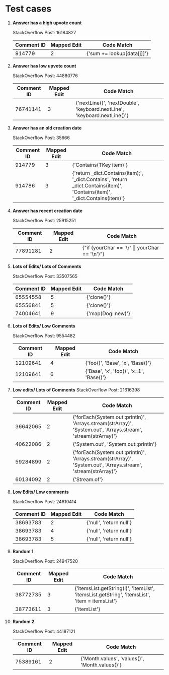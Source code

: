 # Test cases

<ol>
<li> <b>Answer has a high upvote count</b>

StackOverflow Post: 16184827

| Comment ID  | Mapped Edit | Code Match |
| ----------- | ----------- | ---------- |
| 914779      |      2      | {'sum += lookup[data[j]]'} |
</li>
<li> <b>Answer has low upvote count</b>

StackOverflow Post: 44880776

| Comment ID  | Mapped Edit | Code Match |
| ----------- | ----------- | ---------- |
|   76741141  |      3      | {'nextLine()', 'nextDouble', 'keyboard.nextLine', 'keyboard.nextLine()'} |
</li>
<li> <b>Answer has an old creation date</b>

StackOverflow Post: 35666

| Comment ID  | Mapped Edit | Code Match |
| ----------- | ----------- | ---------- |
| 914779      |      3      | {'Contains(TKey item)'} |
| 914786      |      3      | {'return _dict.Contains(item);', '_dict.Contains', 'return _dict.Contains(item)', 'Contains(item)', '_dict.Contains(item)'} |
</li>
<li> <b>Answer has recent creation date</b>

StackOverflow Post: 25915251

| Comment ID  | Mapped Edit | Code Match |
| ----------- | ----------- | ---------- |
|   77891281  |      2      | {"if (yourChar == '\\r' \|\| yourChar == '\\n')"} |
</li>
<li> <b>Lots of Edits/ Lots of Comments</b>

StackOverflow Post: 33507565

| Comment ID  | Mapped Edit | Code Match |
| ----------- | ----------- | ---------- |
|   65554558  |      5      | {'clone()'} |
|   65556841  |      5      | {'clone()'} |
|   74004641  |      9      | {'map(Dog::new)'} |
</li>
<li><b>Lots of Edits/ Low Comments</b>

StackOverflow Post: 9554482

| Comment ID  | Mapped Edit | Code Match |
| ----------- | ----------- | ---------- |
|   12109641  |      4      | {'foo()', 'Base', 'x', 'Base()'} |
|   12109641  |      6      | {'Base', 'x', 'foo()', 'x=1', 'Base()'} |
</li>
<li> <b>Low edits/ Lots of Comments</b>
StackOverflow Post: 21616398

| Comment ID  | Mapped Edit | Code Match |
| ----------- | ----------- | ---------- |
|  36642065   |      2      | {'forEach(System.out::println)', 'Arrays.stream(strArray)', 'System.out', 'Arrays.stream', 'stream(strArray)'} |
|  40622086   |      2      | {'System.out', 'System.out::println'} |
|  59284899   |      2      | {'forEach(System.out::println)', 'Arrays.stream(strArray)', 'System.out', 'Arrays.stream', 'stream(strArray)'} |
|  60134092   |      2      |  {'Stream.of'} |
</li>
<li> <b>Low Edits/ Low comments</b>

StackOverflow Post: 24810414

| Comment ID  | Mapped Edit | Code Match |
| ----------- | ----------- | ---------- |
|  38693783   |      2      | {'null', 'return null'} |
|  38693783   |      4      | {'null', 'return null'} |
|  38693783   |      5      | {'null', 'return null'} |
</li>
<li> <b>Random 1</b>

StackOverflow Post: 24947520

| Comment ID  | Mapped Edit | Code Match |
| ----------- | ----------- | ---------- |
|  38772735   |      3      | {'itemsList.getString(i)', 'itemList', 'itemsList.getString', 'itemsList', 'item = itemsList'} |
|  38773611   |      3      | {'itemList'} |
</li>
<li> <b>Random 2</b> 

StackOverflow Post: 44187121

| Comment ID  | Mapped Edit | Code Match |
| ----------- | ----------- | ---------- |
|  75389161   |      2      | {'Month.values', 'values()', 'Month.values()'} |
</li>
</ol>